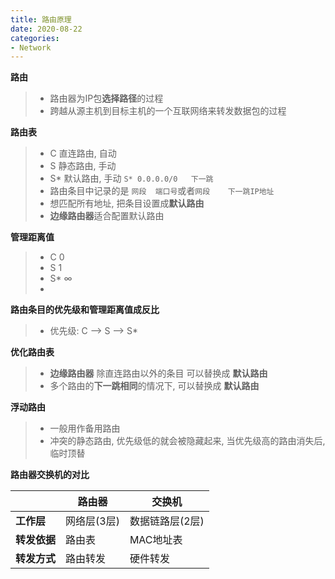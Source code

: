 ```yaml
---
title: 路由原理
date: 2020-08-22
categories:
- Network
---
```

**路由**

> * 路由器为IP包**选择路径**的过程
> * 跨越从源主机到目标主机的一个互联网络来转发数据包的过程

**路由表**

> * C  直连路由, 自动
> * S  静态路由, 手动
> * S* 默认路由, 手动  `S* 0.0.0.0/0   下一跳`
> * 路由条目中记录的是 `网段  端口号`或者`网段    下一跳IP地址`
> * 想匹配所有地址, 把条目设置成**默认路由** 
> * **边缘路由器**适合配置默认路由

**管理距离值**

> * C   0
> * S   1
> * S*  ∞
> * 

**路由条目的优先级和管理距离值成反比**

> * 优先级:  C  -->  S  -->  S*

**优化路由表**

> * **边缘路由器**  除直连路由以外的条目 可以替换成  **默认路由**
> * 多个路由的**下一跳相同**的情况下,  可以替换成  **默认路由**

**浮动路由**

> * 一般用作备用路由
> * 冲突的静态路由, 优先级低的就会被隐藏起来, 当优先级高的路由消失后, 临时顶替

**路由器交换机的对比**

|              | 路由器      | 交换机          |
| ------------ | ----------- | --------------- |
| **工作层**   | 网络层(3层) | 数据链路层(2层) |
| **转发依据** | 路由表      | MAC地址表       |
| **转发方式** | 路由转发    | 硬件转发        |

